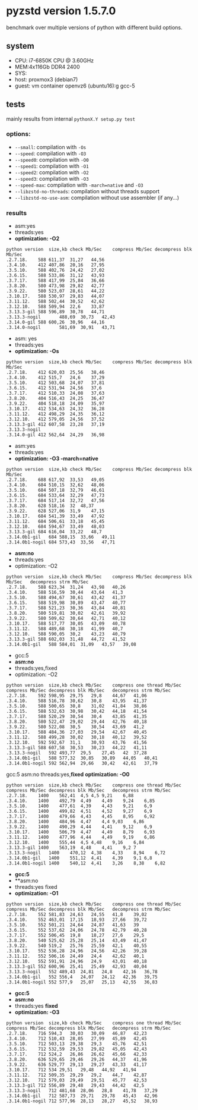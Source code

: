 # pyzstd version 1.5.7.0

benchmark over multiple versions of python with different build options.

## system
- CPU: i7-6850K CPU @ 3.60GHz
- MEM:4x116Gb DDR4 2400
- SYS:
 - host: proxmox3 (debian7)
 - guest: vm container openvz6 (ubuntu16):g gcc-5

## tests
mainly results from internal `pythonX.Y setup.py test`

### options:
- `--small`: compilation with `-Os`
- `--speed`: compilation with `-O3`
- `--speed0`: compilation with `-O0`
- `--speed1`: compilation with `-O1`
- `--speed2`: compilation with `-O2`
- `--speed3`: compilation with `-O3`
- `--speed-max`: compilation with `-march=native` and `-O3`
- `--libzstd-no-threads`: compilation without threads support
- `--libzstd-no-use-asm`: compilation without use assembler (if any...)

### results

- asm:yes
- threads:yes
- **optimization: -O2**
```
python version	size,kb	check Mb/Sec	compress Mb/Sec	decompress blk Mb/Sec
.2.7.18.	588	611,37	31,27	44,56
.3.4.10.	412	407,86	20,16	27,95
.3.5.10.	588	402,76	24,42	27,02
.3.6.15.	588	533,86	31,12	43,93
.3.7.17.	588	417,99	25,84	36,66
.3.8.20.	580	473,98	29,82	42,77
.3.9.22.	580	523,07	28,61	44,22
.3.10.17.	588	530,97	29,83	44,07
.3.11.12.	588	502,44	30,52	42,62
.3.12.10.	588	509,94	22,6	33,87
.3.13.3-gil	588	596,89	30,78	44,71
.3.13.3-nogil		488,69	30,73	42,43
.3.14.0-gil	588	600,26	30,96	44,16
.3.14.0-nogil		581,69	30,91	43,71
```

- asm: yes
- threads:yes
- **optimization: -Os**
```
python version	size,kb	check Mb/Sec	compress Mb/Sec	decompress blk Mb/Sec
.2.7.18.	412	620,03	25,56	38,46
.3.4.10.	412	515,7	24,6	37,29
.3.5.10.	412	503,68	24,07	37,81
.3.6.15.	412	531,94	24,56	37,6
.3.7.17.	412	510,33	24,08	37,63
.3.8.20.	404	516,43	24,25	36,47
.3.9.22.	404	518,18	24,09	35,97
.3.10.17.	412	534,63	24,32	36,28
.3.11.12.	412	498,29	24,35	36,12
.3.12.10.	412	579,05	24,56	37,52
.3.13.3-gil	412	607,58	23,28	37,19
.3.13.3-nogil
.3.14.0-gil	412	562,64	24,29	36,98
```

- asm:yes
- threads:yes
- **optimization: -O3 -march=native**
```
python version	size,kb	check Mb/Sec	compress Mb/Sec	decompress blk Mb/Sec
.2.7.18.	688	617,92	33,53	49,05
.3.4.10.	684	510,15	32,62	48,06
.3.5.10.	684	507,18	32,79	46,61
.3.6.15.	684	533,64	32,29	47,73
.3.7.17.	684	517,14	32,72	47,56
.3.8.20.	628	518,16	32	48,37
.3.9.22.	628	527,06	31,9	47,15
.3.10.17.	684	541,39	33,49	47,92
.3.11.12.	684	506,61	33,18	45,45
.3.12.10.	684	594,67	33,49	48,03
.3.13.3-gil	684	616,04	33,22	48,7
.3.14.0b1-gil	684	588,15	33,66	49,11
.3.14.0b1-nogil	684	573,43	33,56	47,71
```

- **asm:no**
- threads:yes
- optimization: -O2
```
python version	size,kb	check Mb/Sec	compress Mb/Sec	decompress blk Mb/Sec	decompress strm Mb/Sec
.2.7.18.	588	623,34	31,24	43,98	40,26
.3.4.10.	588	516,59	30,44	43,64	41,3
.3.5.10.	588	494,67	30,61	43,42	41,37
.3.6.15.	588	519,98	30,89	43,47	40,77
.3.7.17.	588	521,23	30,36	43,84	40,81
.3.8.20.	580	519,81	30,02	42,61	39,92
.3.9.22.	580	509,62	30,64	42,71	40,12
.3.10.17.	588	517,77	30,05	43,09	40,78
.3.11.12.	588	489,68	30,18	41,99	40,7
.3.12.10.	588	590,05	30,2	43,23	40,79
.3.13.3-gil	588	602,03	31,48	44,72	41,52
.3.14.0b1-gil	588	584,01	31,09	43,57	39,08
```

- gcc:5
- **asm:no**
- threads:yes,fixed
- optimization: -O2
```
python version	size,kb	check Mb/Sec	compress one thread Mb/Sec	compress Mb/Sec	decompress blk Mb/Sec	decompress strm Mb/Sec
.2.7.18.	592	598,95	29,75	29,8	44,67	41,06
.3.4.10.	588	516,78	30,62	30,8	43,95	41,37
.3.5.10.	588	500,65	30,8	31,02	41,84	38,86
.3.6.15.	588	532,63	30,98	30,42	44,18	41,54
.3.7.17.	588	520,29	30,54	30,4	43,85	41,35
.3.8.20.	580	522,47	29,02	29,44	42,76	40,18
.3.9.22.	580	522,08	30,5	30,54	43,69	41,2
.3.10.17.	588	484,36	27,03	29,54	42,67	40,45
.3.11.12.	588	499,28	30,02	30,18	40,12	39,52
.3.12.10.	592	592,67	31,1	30,93	43,76	41,56
.3.13.3-gil	588	607,58	30,53	30,23	44,22	41,11
.3.13.3-nogil	592	493,77	29,5	27,45	42	37,28
.3.14.0b1-gil	588	577,32	30,85	30,89	44,05	40,41
.3.14.0b1-nogil	592	562,94	29,66	30,42	42,61	37,79
```

gcc:5
asm:no
threads:yes,**fixed**
**optimization: -O0**
```
python version	size,kb	check Mb/Sec	compress one thread Mb/Sec	compress Mb/Sec	decompress blk Mb/Sec	decompress strm Mb/Sec
.2.7.18.	1400	562,41	4,5	4,5	9,21	6,88
.3.4.10.	1400	492,79	4,49	4,49	9,24	6,85
.3.5.10.	1400	477,61	4,39	4,43	9,21	6,9
.3.6.15.	1400	499,82	4,51	4,52	9,27	6,9
.3.7.17.	1400	479,66	4,43	4,45	8,95	6,92
.3.8.20.	1400	484,96	4,47	4,4	9,03	6,86
.3.9.22.	1400	490,29	4,44	4,41	9,12	6,9
.3.10.17.	1400	506,79	4,47	4,49	8,79	6,93
.3.11.12.	1400	477,96	4,44	4,49	9,19	6,86
.3.12.10.	1400	555,44	4,5	4,48	9,16	6,84
.3.13.3-gil	1400	563,19	4,48	4,41	9,2	7
.3.13.3-nogil	1400	470,12	4,38	4,33	8,94	6,72
.3.14.0b1-gil	1400	551,12	4,41	4,39	9,1	6,8
.3.14.0b1-nogil	1400	540,12	4,41	3,26	8,38	6,82
```

- **gcc:5**
- **asm:no
- threads:yes	fixed
- **optimization: -O1**
```
python version	size,kb	check Mb/Sec	compress one thread Mb/Sec	compress Mb/Sec	decompress blk Mb/Sec	decompress strm Mb/Sec
.2.7.18.	552	581,83	24,63	24,55	41,8	39,02
.3.4.10.	552	463,01	17,15	18,93	27,66	39,72
.3.5.10.	552	501,21	24,64	24,87	41,63	39
.3.6.15.	552	537,62	24,06	24,78	42,79	40,28
.3.7.17.	552	506,45	19,8	18,27	27,6	29,5
.3.8.20.	540	525,62	25,28	25,14	43,49	41,47
.3.9.22.	540	519,2	25,76	25,59	42,1	40,55
.3.10.17.	552	536,28	24,96	24,56	42,26	39,28
.3.11.12.	552	506,16	24,49	24,4	42,62	40,1
.3.12.10.	552	591,91	24,96	24,9	43,01	40,18
.3.13.3-gil	552	600,96	25,41	25,49	42,93	40,04
.3.13.3-nogil	552	489,43	24,81	24,8	42,16	36,78
.3.14.0b1-gil	552	556,4	24,07	24,12	42,36	39,75
.3.14.0b1-nogil	552	577,9	25,07	25,13	42,55	36,83
```

- **gcc:5**
- **asm:no**
- threads:yes	**fixed**
- **optimization: -O3**
```
python version	size,kb	check Mb/Sec	compress one thread Mb/Sec	compress Mb/Sec	decompress blk Mb/Sec	decompress strm Mb/Sec
.2.7.18.	716	594,3	30,03	30,09	46,87	42,23
.3.4.10.	712	510,43	28,05	27,99	45,89	42,45
.3.5.10.	712	503,13	29,38	29,3	45,76	42,51
.3.6.15.	712	532,59	29,53	29,82	45,05	42,43
.3.7.17.	712	524,2	26,86	26,62	45,66	42,33
.3.8.20.	636	529,65	29,46	29,26	44,37	41,96
.3.9.22.	636	529,77	29,13	29,27	43,33	41,17
.3.10.17.	712	534	29,51	29,48	44,92	41,94
.3.11.12.	712	509,35	29,29	29,2	44,7	42,87
.3.12.10.	712	579,03	29,49	29,51	45,77	42,53
.3.13.3-gil	712	556,89	29,48	29,43	44,42	42,5
.3.13.3-nogil	712	481,68	28,06	28,8	41,78	37,29
.3.14.0b1-gil	712	587,73	29,71	29,78	45,43	42,96
.3.14.0b1-nogil	712	577,96	28,13	28,27	45,52	38,93
```